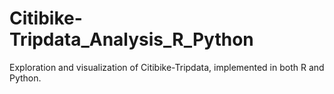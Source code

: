 # Citibike-Tripdata_Analysis_R_Python
Exploration and visualization of Citibike-Tripdata, implemented in both R and Python. 

